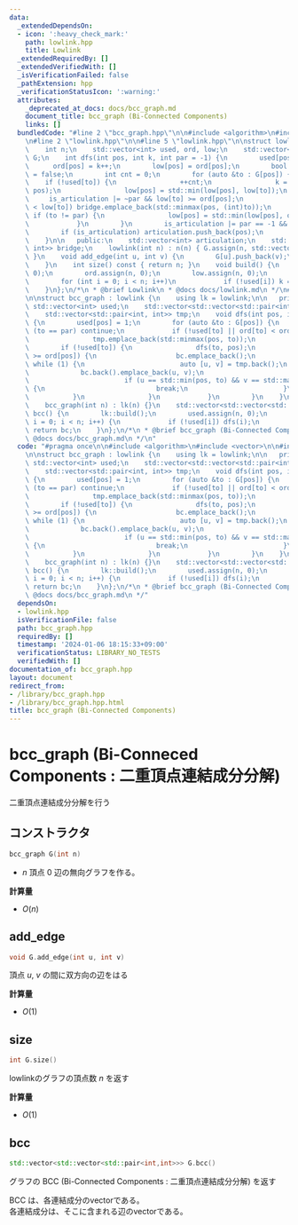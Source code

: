 ```yaml
---
data:
  _extendedDependsOn:
  - icon: ':heavy_check_mark:'
    path: lowlink.hpp
    title: Lowlink
  _extendedRequiredBy: []
  _extendedVerifiedWith: []
  _isVerificationFailed: false
  _pathExtension: hpp
  _verificationStatusIcon: ':warning:'
  attributes:
    _deprecated_at_docs: docs/bcc_graph.md
    document_title: bcc_graph (Bi-Connected Components)
    links: []
  bundledCode: "#line 2 \"bcc_graph.hpp\"\n\n#include <algorithm>\n#include <vector>\n\
    \n#line 2 \"lowlink.hpp\"\n\n#line 5 \"lowlink.hpp\"\n\nstruct lowlink {\n   protected:\n\
    \    int n;\n    std::vector<int> used, ord, low;\n    std::vector<std::vector<int>>\
    \ G;\n    int dfs(int pos, int k, int par = -1) {\n        used[pos] = 1;\n  \
    \      ord[pos] = k++;\n        low[pos] = ord[pos];\n        bool is_articulation\
    \ = false;\n        int cnt = 0;\n        for (auto &to : G[pos]) {\n        \
    \    if (!used[to]) {\n                ++cnt;\n                k = dfs(to, k,\
    \ pos);\n                low[pos] = std::min(low[pos], low[to]);\n           \
    \     is_articulation |= ~par && low[to] >= ord[pos];\n                if (ord[pos]\
    \ < low[to]) bridge.emplace_back(std::minmax(pos, (int)to));\n            } else\
    \ if (to != par) {\n                low[pos] = std::min(low[pos], ord[to]);\n\
    \            }\n        }\n        is_articulation |= par == -1 && cnt > 1;\n\
    \        if (is_articulation) articulation.push_back(pos);\n        return k;\n\
    \    }\n\n   public:\n    std::vector<int> articulation;\n    std::vector<std::pair<int,\
    \ int>> bridge;\n    lowlink(int n) : n(n) { G.assign(n, std::vector<int>());\
    \ }\n    void add_edge(int u, int v) {\n        G[u].push_back(v);\n        G[v].push_back(u);\n\
    \    }\n    int size() const { return n; }\n    void build() {\n        used.assign(n,\
    \ 0);\n        ord.assign(n, 0);\n        low.assign(n, 0);\n        int k = 0;\n\
    \        for (int i = 0; i < n; i++)\n            if (!used[i]) k = dfs(i, k);\n\
    \    }\n};\n/*\n * @brief Lowlink\n * @docs docs/lowlink.md\n */\n#line 7 \"bcc_graph.hpp\"\
    \n\nstruct bcc_graph : lowlink {\n    using lk = lowlink;\n\n   private:\n   \
    \ std::vector<int> used;\n    std::vector<std::vector<std::pair<int, int>>> bc;\n\
    \    std::vector<std::pair<int, int>> tmp;\n    void dfs(int pos, int par = -1)\
    \ {\n        used[pos] = 1;\n        for (auto &to : G[pos]) {\n            if\
    \ (to == par) continue;\n            if (!used[to] || ord[to] < ord[pos]) {\n\
    \                tmp.emplace_back(std::minmax(pos, to));\n            }\n    \
    \        if (!used[to]) {\n                dfs(to, pos);\n                if (low[to]\
    \ >= ord[pos]) {\n                    bc.emplace_back();\n                   \
    \ while (1) {\n                        auto [u, v] = tmp.back();\n           \
    \             bc.back().emplace_back(u, v);\n                        tmp.pop_back();\n\
    \                        if (u == std::min(pos, to) && v == std::max(pos, to))\
    \ {\n                            break;\n                        }\n         \
    \           }\n                }\n            }\n        }\n    }\n\n   public:\n\
    \    bcc_graph(int n) : lk(n) {}\n    std::vector<std::vector<std::pair<int, int>>>\
    \ bcc() {\n        lk::build();\n        used.assign(n, 0);\n        for (int\
    \ i = 0; i < n; i++) {\n            if (!used[i]) dfs(i);\n        }\n       \
    \ return bc;\n    }\n};\n/*\n * @brief bcc_graph (Bi-Connected Components)\n *\
    \ @docs docs/bcc_graph.md\n */\n"
  code: "#pragma once\n\n#include <algorithm>\n#include <vector>\n\n#include \"lowlink.hpp\"\
    \n\nstruct bcc_graph : lowlink {\n    using lk = lowlink;\n\n   private:\n   \
    \ std::vector<int> used;\n    std::vector<std::vector<std::pair<int, int>>> bc;\n\
    \    std::vector<std::pair<int, int>> tmp;\n    void dfs(int pos, int par = -1)\
    \ {\n        used[pos] = 1;\n        for (auto &to : G[pos]) {\n            if\
    \ (to == par) continue;\n            if (!used[to] || ord[to] < ord[pos]) {\n\
    \                tmp.emplace_back(std::minmax(pos, to));\n            }\n    \
    \        if (!used[to]) {\n                dfs(to, pos);\n                if (low[to]\
    \ >= ord[pos]) {\n                    bc.emplace_back();\n                   \
    \ while (1) {\n                        auto [u, v] = tmp.back();\n           \
    \             bc.back().emplace_back(u, v);\n                        tmp.pop_back();\n\
    \                        if (u == std::min(pos, to) && v == std::max(pos, to))\
    \ {\n                            break;\n                        }\n         \
    \           }\n                }\n            }\n        }\n    }\n\n   public:\n\
    \    bcc_graph(int n) : lk(n) {}\n    std::vector<std::vector<std::pair<int, int>>>\
    \ bcc() {\n        lk::build();\n        used.assign(n, 0);\n        for (int\
    \ i = 0; i < n; i++) {\n            if (!used[i]) dfs(i);\n        }\n       \
    \ return bc;\n    }\n};\n/*\n * @brief bcc_graph (Bi-Connected Components)\n *\
    \ @docs docs/bcc_graph.md\n */"
  dependsOn:
  - lowlink.hpp
  isVerificationFile: false
  path: bcc_graph.hpp
  requiredBy: []
  timestamp: '2024-01-06 18:15:33+09:00'
  verificationStatus: LIBRARY_NO_TESTS
  verifiedWith: []
documentation_of: bcc_graph.hpp
layout: document
redirect_from:
- /library/bcc_graph.hpp
- /library/bcc_graph.hpp.html
title: bcc_graph (Bi-Connected Components)
---
```

# bcc_graph (Bi-Conneced Components : 二重頂点連結成分分解)

二重頂点連結成分分解を行う  

## コンストラクタ

```cpp
bcc_graph G(int n)
```

- $n$ 頂点 $0$ 辺の無向グラフを作る。

**計算量**

- $O(n)$

## add_edge

```cpp
void G.add_edge(int u, int v)
```

頂点 $u$, $v$ の間に双方向の辺をはる   

**計算量**

- $O(1)$

## size

```cpp
int G.size()
```

lowlinkのグラフの頂点数 $n$ を返す  

**計算量** 

- $O(1)$

## bcc

```cpp
std::vector<std::vector<std::pair<int,int>>> G.bcc()
```

グラフの BCC (Bi-Connected Components : 二重頂点連結成分分解) を返す  

BCC は、各連結成分のvectorである。  
各連結成分は、そこに含まれる辺のvectorである。  


